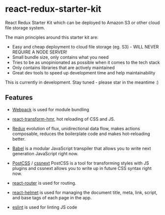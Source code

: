 # react-redux-starter-kit
React Redux Starter Kit which can be deployed to Amazon S3 or other cloud file storage system.

The main principles around this starter kit are:
* Easy and cheap deployment to cloud file storage (eg. S3) - WILL NEVER REQUIRE A NODE SERVER!
* Small bundle size, only contains what you need
* Tries to be as unopinionated as possible when it comes to the tech stack
* Only contains libraries that are actively maintained
* Great dev tools to speed up development time and help maintainability

This is currently in development.
Stay tuned - please star in the meantime :)

## Features

- [Webpack](http://webpack.github.io/) is used for module bundling

- [react-transform-hmr](https://github.com/gaearon/react-transform-hmr), hot reloading of CSS and JS.

- [Redux](https://github.com/rackt/redux) evolution of flux, unidirectional data flow, makes actions composable, reduces the boilerplate code and makes hot–reloading better. 

- [Babel](http://babeljs.io/) is a modular JavaScript transpiler that allows you to write next generation JavaScript right now.

- [PostCSS](https://github.com/postcss/postcss) / [cssnext](http://cssnext.io/) PostCSS is a tool for transforming styles with JS plugins and cssnext allows you to write up in future CSS syntax right now.

- [react-router](https://github.com/rackt/react-router) is used for routing.

- [react-helmet](https://github.com/nfl/react-helmet) is used for managing the document title, meta, link, script, and base tags of each page in the app.

- [eslint](http://eslint.org/) is used for linting JS code




